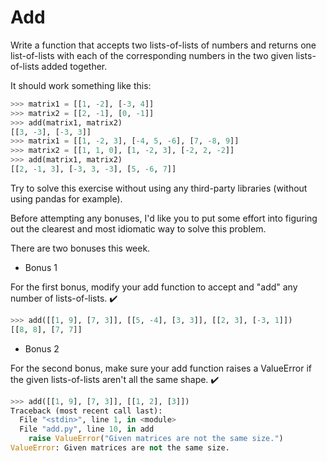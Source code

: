 # Add

Write a function that accepts two lists-of-lists of numbers and returns one list-of-lists with each of the corresponding numbers in the two given lists-of-lists added together.

It should work something like this:

```python
>>> matrix1 = [[1, -2], [-3, 4]]
>>> matrix2 = [[2, -1], [0, -1]]
>>> add(matrix1, matrix2)
[[3, -3], [-3, 3]]
>>> matrix1 = [[1, -2, 3], [-4, 5, -6], [7, -8, 9]]
>>> matrix2 = [[1, 1, 0], [1, -2, 3], [-2, 2, -2]]
>>> add(matrix1, matrix2)
[[2, -1, 3], [-3, 3, -3], [5, -6, 7]]
```

Try to solve this exercise without using any third-party libraries (without using pandas for example).

Before attempting any bonuses, I'd like you to put some effort into figuring out the clearest and most idiomatic way to solve this problem.

There are two bonuses this week.

- Bonus 1

For the first bonus, modify your add function to accept and "add" any number of lists-of-lists. ✔️

```python
>>> add([[1, 9], [7, 3]], [[5, -4], [3, 3]], [[2, 3], [-3, 1]])
[[8, 8], [7, 7]]
```

- Bonus 2

For the second bonus, make sure your add function raises a ValueError if the given lists-of-lists aren't all the same shape. ✔️

```python
>>> add([[1, 9], [7, 3]], [[1, 2], [3]])
Traceback (most recent call last):
  File "<stdin>", line 1, in <module>
  File "add.py", line 10, in add
    raise ValueError("Given matrices are not the same size.")
ValueError: Given matrices are not the same size.
```
